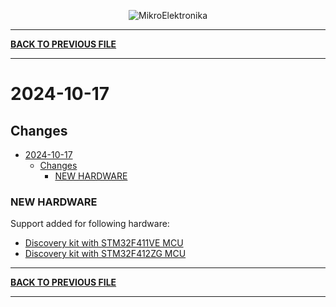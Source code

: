 <p align="center">
  <img src="http://www.mikroe.com/img/designs/beta/logo_small.png?raw=true" alt="MikroElektronika"/>
</p>

---

**[BACK TO PREVIOUS FILE](../changelog.md)**

---

# 2024-10-17

## Changes

- [2024-10-17](#2024-10-17)
  - [Changes](#changes)
    - [NEW HARDWARE](#new-hardware)

### NEW HARDWARE

Support added for following hardware:

+ [Discovery kit with STM32F411VE MCU](https://www.st.com/content/st_com/en/products/evaluation-tools/product-evaluation-tools/mcu-mpu-eval-tools/stm32-mcu-mpu-eval-tools/stm32-discovery-kits/32f411ediscovery.html)
+ [Discovery kit with STM32F412ZG MCU](https://www.st.com/content/st_com/en/products/evaluation-tools/product-evaluation-tools/mcu-mpu-eval-tools/stm32-mcu-mpu-eval-tools/stm32-discovery-kits/32f412gdiscovery.html)

---

**[BACK TO PREVIOUS FILE](../changelog.md)**

---
